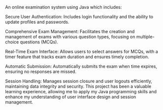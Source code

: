 An online examination system using Java which includes:

Secure User Authentication: Includes login functionality and the ability to update profiles and passwords.

Comprehensive Exam Management: Facilitates the creation and management of exams with various question types, focusing on multiple-choice questions (MCQs).

Real-Time Exam Interface: Allows users to select answers for MCQs, with a timer feature that tracks exam duration and ensures timely completion.

Automatic Submission: Automatically submits the exam when time expires, ensuring no responses are missed.

Session Handling: Manages session closure and user logouts efficiently, maintaining data integrity and security.
This project has been a valuable learning experience, allowing me to apply my Java programming skills and enhance my understanding of user interface design and session management.

